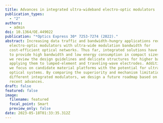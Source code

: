 ```yaml
---
title: Advances in integrated ultra-wideband electro-optic modulators
publication_types:
  - "2"
authors:
  - admin
doi: 10.1364/OE.449022
publication: "*Optics Express 30* 7253-7274 (2022)."
abstract: Increasing data traffic and bandwidth-hungry applications require
  electro-optic modulators with ultra-wide modulation bandwidth for
  cost-efficient optical networks. Thus far, integrated solutions have emerged
  to provide high bandwidth and low energy consumption in compact sizes. Here,
  we review the design guidelines and delicate structures for higher bandwidth,
  applying them to lumped-element and traveling-wave electrodes. Additionally,
  we focus on candidate material platforms with the potential for ultra-wideband
  optical systems. By comparing the superiority and mechanism limitations of
  different integrated modulators, we design a future roadmap based on the
  recent advances.
draft: false
featured: false
image:
  filename: featured
  focal_point: Smart
  preview_only: false
date: 2023-05-18T01:33:35.312Z
---
```

